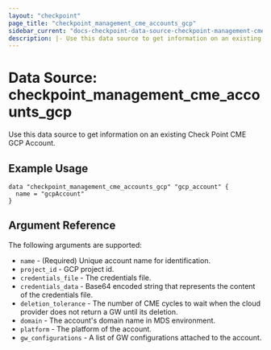 ```yaml
---
layout: "checkpoint"
page_title: "checkpoint_management_cme_accounts_gcp"
sidebar_current: "docs-checkpoint-data-source-checkpoint-management-cme-accounts-gcp"
description: |- Use this data source to get information on an existing Check Point CME GCP Account.
---
```


# Data Source: checkpoint_management_cme_accounts_gcp

Use this data source to get information on an existing Check Point CME GCP Account.

## Example Usage

```hcl
data "checkpoint_management_cme_accounts_gcp" "gcp_account" {
  name = "gcpAccount"
}
```

## Argument Reference

The following arguments are supported:

* `name` - (Required) Unique account name for identification.
* `project_id` - GCP project id.
* `credentials_file` - The credentials file.
* `credentials_data` - Base64 encoded string that represents the content of the credentials file.
* `deletion_tolerance` - The number of CME cycles to wait when the cloud provider does not return a GW until its
  deletion.
* `domain` - The account's domain name in MDS environment.
* `platform` - The platform of the account.
* `gw_configurations` - A list of GW configurations attached to the account.
